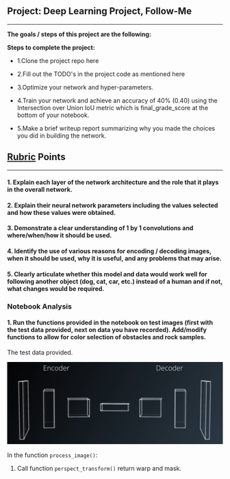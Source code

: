 ## Project: Deep Learning Project, Follow-Me 
---


**The goals / steps of this project are the following:**  

**Steps to complete the project:**

* 1.Clone the project repo here

* 2.Fill out the TODO's in the project code as mentioned here

* 3.Optimize your network and hyper-parameters.

* 4.Train your network and achieve an accuracy of 40% (0.40) using the Intersection over Union IoU metric which is final_grade_score at the bottom of your notebook.

* 5.Make a brief writeup report summarizing why you made the choices you did in building the network.


[//]: # (Image References)

[image1]: ./Image/1.png


## [Rubric](https://review.udacity.com/#!/rubrics/1155/view) Points
---

#### 1. Explain each layer of the network architecture and the role that it plays in the overall network. 

#### 2. Explain their neural network parameters including the values selected and how these values were obtained.

#### 3. Demonstrate a clear understanding of 1 by 1 convolutions and where/when/how it should be used. 

#### 4. Identify the use of various reasons for encoding / decoding images, when it should be used, why it is useful, and any problems that may arise.

#### 5. Clearly articulate whether this model and data would work well for following another object (dog, cat, car, etc.) instead of a human and if not, what changes would be required. 

### Notebook Analysis
#### 1. Run the functions provided in the notebook on test images (first with the test data provided, next on data you have recorded). Add/modify functions to allow for color selection of obstacles and rock samples.

The test data provided.

![alt text][image1]



In the function `process_image()`: 
1. Call function `perspect_transform()` return warp and mask.
